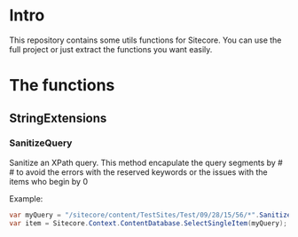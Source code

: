 # Intro
This repository contains some utils functions for Sitecore. You can use the full project or just extract the functions you want easily.

# The functions

## StringExtensions
### SanitizeQuery
Sanitize an XPath query. This method encapulate the query segments by # # to avoid the errors with the reserved keywords or the issues with the items who begin by 0

Example: 
```csharp
var myQuery = "/sitecore/content/TestSites/Test/09/28/15/56/*".SanitizeQuery();
var item = Sitecore.Context.ContentDatabase.SelectSingleItem(myQuery);